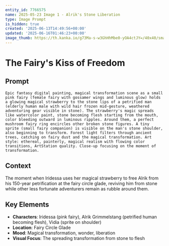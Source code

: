 ```yaml
---
entity_id: 7766575
name: 2025-05-23 Image 1 - Alrik's Stone Liberation
type: Image Prompt
is_hidden: true
created: '2025-06-13T14:49:56+00:00'
updated: '2025-06-16T01:46:23+00:00'
image_thumb: https://th.kanka.io/g73Ma-s-w3GhHhMbe0-yOA4ctJY=/40x40/smart/src/campaigns/322885/9f0da5ac-b391-4aa6-9d30-5dea11cfe639.png
---
```


# The Fairy's Kiss of Freedom

## Prompt

```
Epic fantasy digital painting, magical transformation scene as a small pink fairy (female fairy with gossamer wings and luminous glow) holds a glowing magical strawberry to the stone lips of a petrified man (elderly human male with wild hair frozen mid-gesture, weathered adventuring gear visible in stone). The strawberry's magic spreads like watercolor paint, stone becoming flesh starting from the mouth, color bleeding outward in luminous ripples. Around them, a perfect mushroom fairy ring encircles other broken stone figures. A tiny sprite (small fairy companion) is visible on the man's stone shoulder, also beginning to transform. Forest light filters through ancient trees, catching on fairy dust and the magical transformation. Art style: ethereal, painterly, magical realism with flowing color transitions, ArtStation quality. Close-up focusing on the moment of transformation.

```

## Context

The moment when Iridessa uses her magical strawberry to free Alrik from his 150-year petrification at the fairy circle glade, reviving him from stone while other less fortunate adventurers remain as rubble around them.

## Key Elements

- **Characters**: Iridessa (pink fairy), Alrik Grimmelstang (petrified human becoming flesh), Vidia (sprite on shoulder)
- **Location**: Fairy Circle Glade
- **Mood**: Magical transformation, wonder, liberation
- **Visual Focus**: The spreading transformation from stone to flesh